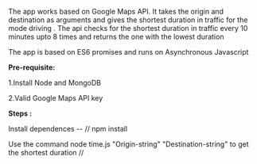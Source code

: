 The app works based on Google Maps API. It takes the origin and destination as arguments and gives the shortest duration in traffic for the mode driving . The api checks for the shortest duration in traffic every 10 minutes upto 8 times and returns the one with the lowest duration

The app is based on ES6 promises and runs on Asynchronous Javascript

<strong>Pre-requisite:</strong>

1.Install Node and MongoDB 

2.Valid Google Maps API key

<strong>Steps :</strong>

Install dependences -- // npm install

Use the command  node time.js "Origin-string" "Destination-string"  to get the shortest duration // 
